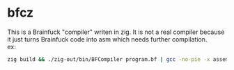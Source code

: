 # bfcz
This is a Brainfuck "compiler" writen in zig. It is not a real compiler because it just turns Brainfuck code into asm which needs further compilation.\
ex:
```bash 
zig build && ./zig-out/bin/BFCompiler program.bf | gcc -no-pie -x assembler -o program - && ./program
```
